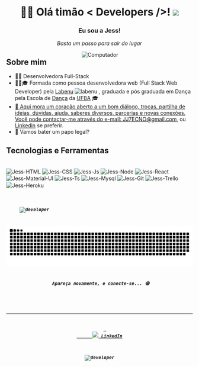 
<div align='center'>
<h1 align='center'> 
  👋💎 Olá timão < Developers />! <img src="https://github.com/rajput2107/rajput2107/blob/master/Assets/Earth.gif" width="24px"/>

  <h3 align='center'> Eu sou a Jess!</h3>
  </h1>
 <p align='center'><i>Basta um passo para sair do lugar</i></p>
</div>


<img src="https://sp-ao.shortpixel.ai/client/to_webp,q_glossy,ret_img,w_800/https://deploystore.com.br/wp-content/uploads/2020/04/mulher-programando-capa.png" min-width="300px" max-width="300px" width="300px" align="right" alt="Computador">

## Sobre mim

- 🧑‍💻 Desenvolvedora Full-Stack
- 👩‍💻🎓 Formada como pessoa desenvolvedora web (Full Stack Web Developer) pela [Labenu](https://www.labenu.com.br/)  <img src="https://uploads-ssl.webflow.com/5e790d30d198385b09366d8f/5eab0f1225c2d474a92656df_fav2_LabeNu_.png" alt="labenu" width="30" height="30"/> </a>, graduada e pós graduada em Dança pela Escola de [Dança](http://www.danca.ufba.br/en) da [UFBA](https://www.ufba.br/) 🎓 <a href="https://www.labenu.com.br/" target="_blank">
- 💌 Aqui mora um coração aberto a um bom diálogo, trocas, partilha de ideias, dúvidas, ajuda, saberes diversos, parcerias e novas conexões. Você pode contactar-me através do e-mail: JJ7ECNO@gmail.com, ou [Linkedin](https://www.linkedin.com/in/jessica-damaceno/) se preferir. 
- 💬 Vamos bater um papo legal?

## Tecnologias e Ferramentas

<div style="display: inline_block"><br>
  <img align="center" alt="Jess-HTML" height="30" width="40" src="https://cdn.jsdelivr.net/gh/devicons/devicon/icons/html5/html5-original.svg">
  <img align="center" alt="Jess-CSS" height="30" width="40" src="https://cdn.jsdelivr.net/gh/devicons/devicon/icons/css3/css3-original.svg">
  <img align="center" alt="Jess-Js" height="30" width="40" src="https://cdn.jsdelivr.net/gh/devicons/devicon/icons/javascript/javascript-original.svg">
  <img align="center" alt="Jess-Node" height="30" width="40" src="https://cdn.jsdelivr.net/gh/devicons/devicon/icons/nodejs/nodejs-original.svg">
  <img align="center" alt="Jess-React" height="30" width="40" src="https://cdn.jsdelivr.net/gh/devicons/devicon/icons/react/react-original.svg">
  <img align="center" alt="Jess-Material-UI" height="30" width="40" src="https://cdn.jsdelivr.net/gh/devicons/devicon/icons/materialui/materialui-original.svg">
  <img align="center" alt="Jess-Ts" height="30" width="40" src="https://cdn.jsdelivr.net/gh/devicons/devicon/icons/typescript/typescript-original.svg">
  <img align="center" alt="Jess-Mysql" height="30" width="40" src="https://cdn.jsdelivr.net/gh/devicons/devicon/icons/mysql/mysql-original.svg">
  <img align="center" alt="Jess-Git" height="30" width="40" src="https://cdn.jsdelivr.net/gh/devicons/devicon/icons/git/git-original.svg">
  <img align="center" alt="Jess-Trello" height="30" width="40" src="https://cdn.jsdelivr.net/gh/devicons/devicon/icons/trello/trello-plain.svg">
  <img align="center" alt="Jess-Heroku" height="30" width="40" src="https://cdn.jsdelivr.net/gh/devicons/devicon/icons/heroku/heroku-plain.svg">
</div>

##

<!-- ![Snake animation](https://raw.githubusercontent.com/Platane/snk/output/github-contribution-grid-snake.svg) -->
<!--   </code> -->

 <h5 align='left'>
   <code>
     <img src="https://as2.ftcdn.net/v2/jpg/04/22/99/39/1000_F_422993928_XW7FZI9sFEnXpSq9lXXdNgYyfRqK4DVS.jpg" min-width="100px" max-width="100px" width="100px"  alt="developer">
   </code>
    <code align='right'>
 <img src="https://raw.githubusercontent.com/Platane/snk/output/github-contribution-grid-snake.svg" min-width="830px" max-width="830px" width="830px" align="right" alt="Computador">
  </code>
 </h5>
  
<code>
<h5 align="center">
  
<div align='center'>
  <p> Apareça novamente, e conecte-se... 😁</p>
</div>
  </code> 
<hr />

  <code>
    <a target="_blank" href="https://www.linkedin.com/in/jessica-damaceno/" title="LinkedIn"> 
      <img width="22" src="https://github.com/zumrudu-anka/zumrudu-anka/blob/master/images/linkedin.svg"> LinkedIn</a>
  </code>
</h5>
  <h5 align='center'><code><img src="https://img.freepik.com/vetores-gratis/rosto-sorridente-garota-africana-ok-gesto-de-mao-cuidados-com-a-pele-conceito-de-maquiagem-promove-feedback-apos-o-uso_550427-89.jpg" min-width="150px" max-width="150px" width="150px"  alt="developer"></code></h5>

